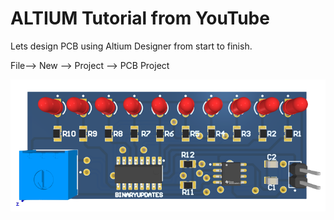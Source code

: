 # ALTIUM Tutorial from YouTube
Lets design PCB using Altium Designer from start to finish.

File--> New --> Project --> PCB Project

![alt text](https://github.com/binaryupdates/altium-tutorial/blob/main/schematic.png)

